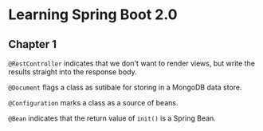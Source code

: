 # Learning Spring Boot 2.0

## Chapter 1

`@RestController` indicates that we don't want to render views, but write the results straight into the response body.

`@Document` flags a class as sutibale for storing in a MongoDB data store.

`@Configuration` marks a class as a source of beans.

`@Bean` indicates that the return value of `init()` is a Spring Bean.